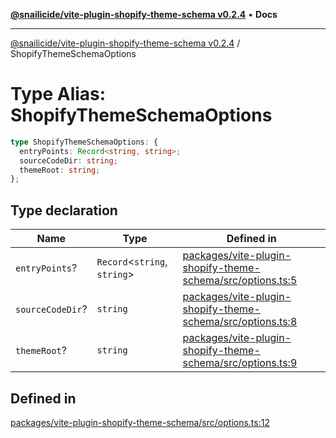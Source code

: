 [**@snailicide/vite-plugin-shopify-theme-schema v0.2.4**](../README.md) •
**Docs**

---

[@snailicide/vite-plugin-shopify-theme-schema v0.2.4](../README.md) /
ShopifyThemeSchemaOptions

# Type Alias: ShopifyThemeSchemaOptions

```ts
type ShopifyThemeSchemaOptions: {
  entryPoints: Record<string, string>;
  sourceCodeDir: string;
  themeRoot: string;
};
```

## Type declaration

| Name             | Type                          | Defined in                                                                                                                                                                            |
| ---------------- | ----------------------------- | ------------------------------------------------------------------------------------------------------------------------------------------------------------------------------------- |
| `entryPoints`?   | `Record`\<`string`, `string`> | [packages/vite-plugin-shopify-theme-schema/src/options.ts:5](https://github.com/gbtunney/snailicide-monorepo/blob/master/packages/vite-plugin-shopify-theme-schema/src/options.ts#L5) |
| `sourceCodeDir`? | `string`                      | [packages/vite-plugin-shopify-theme-schema/src/options.ts:8](https://github.com/gbtunney/snailicide-monorepo/blob/master/packages/vite-plugin-shopify-theme-schema/src/options.ts#L8) |
| `themeRoot`?     | `string`                      | [packages/vite-plugin-shopify-theme-schema/src/options.ts:9](https://github.com/gbtunney/snailicide-monorepo/blob/master/packages/vite-plugin-shopify-theme-schema/src/options.ts#L9) |

## Defined in

[packages/vite-plugin-shopify-theme-schema/src/options.ts:12](https://github.com/gbtunney/snailicide-monorepo/blob/master/packages/vite-plugin-shopify-theme-schema/src/options.ts#L12)
